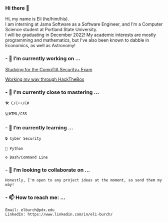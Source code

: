### Hi there 👋
Hi, my name is Eli (he/him/his).<br/> I am interning at Jama Software as a Software Engineer, and I'm a Computer Science student at Portland State University.<br/>
I will be graduating in December 2022! 
My academic interests are mostly programming and mathematics, but I've also been known to dabble in Economics, as well as Astronomy!
### - 🔭 I’m currently working on ...
[Studying for the CompTIA Security+ Exam](https://www.comptia.org/certifications/security)

[Working my way through HackTheBox](https://app.hackthebox.eu/users/515452)
### - 🥇 I'm currently close to mastering ...
```
🛠 C/C++/C#

💻HTML/CSS
```
### - 🌱 I’m currently learning ...
```
🔒 Cyber Security

🐍 Python

⚙ Bash/Command Line
```
### - 👯 I’m looking to collaborate on ...
```
Honestly, I'm open to any project ideas at the moment, so send them my way!
```
### - 📫 How to reach me: ...
```
Email: elburch@pdx.edu
LinkedIn: https://www.linkedin.com/in/eli-burch/
```
<!--
**redawl/redawl** is a ✨ _special_ ✨ repository because its `README.md` (this file) appears on your GitHub profile.

Here are some ideas to get you started:
- 🤔 I’m looking for help with ...
- 💬 Ask me about ...

- 😄 Pronouns: ...
- ⚡ Fun fact: ...
-->
